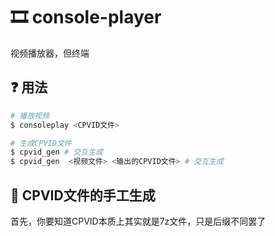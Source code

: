 # 🎞️ console-player
视频播放器，但终端

## ❓ 用法
```bash
# 播放视频
$ consoleplay <CPVID文件>

# 生成CPVID文件
$ cpvid_gen # 交互生成
$ cpvid_gen  <视频文件> <输出的CPVID文件> # 交互生成
```

## 🤔 CPVID文件的手工生成
首先，你要知道CPVID本质上其实就是7z文件，只是后缀不同罢了  
